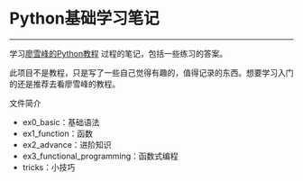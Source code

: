 # Python基础学习笔记

---

学习[廖雪峰的Python教程][1] 过程的笔记，包括一些练习的答案。

此项目不是教程，只是写了一些自己觉得有趣的，值得记录的东西。想要学习入门的还是推荐去看廖雪峰的教程。


文件简介
- ex0_basic：基础语法
- ex1_function：函数
- ex2_advance：进阶知识
- ex3_functional_programming：函数式编程
- tricks：小技巧













[1]:(http://www.liaoxuefeng.com/wiki/0014316089557264a6b348958f449949df42a6d3a2e542c000)